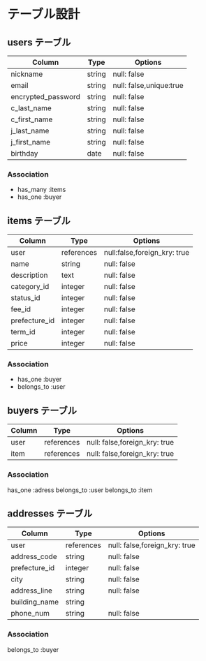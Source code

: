 # テーブル設計

## users テーブル

| Column             | Type   | Options                 |
| ------------------ | ------ | ----------------------- |
| nickname           | string | null: false             |
| email              | string | null: false,unique:true |
| encrypted_password | string | null: false             |
| c_last_name        | string | null: false             |
| c_first_name       | string | null: false             |
| j_last_name        | string | null: false             |
| j_first_name       | string | null: false             |
| birthday           | date   | null: false             |

### Association

- has_many :items
- has_one :buyer

## items テーブル

| Column        | Type       | Options                      |
| ------------- | ---------- | ---------------------------- |
| user          | references | null:false,foreign_kry: true |
| name          | string     | null: false                  |
| description   | text       | null: false                  |
| category_id   | integer    | null: false                  |
| status_id     | integer    | null: false                  |
| fee_id        | integer    | null: false                  |
| prefecture_id | integer    | null: false                  |
| term_id       | integer    | null: false                  |
| price         | integer    | null: false                  |

### Association

- has_one :buyer
- belongs_to :user

## buyers テーブル

| Column | Type       | Options                       |
| ------ | ---------- | ----------------------------- |
| user   | references | null: false,foreign_kry: true |
| item   | references | null: false,foreign_kry: true |

### Association

has_one :adress
belongs_to :user
belongs_to :item

## addresses テーブル

| Column        | Type       | Options                       |
| ------------- | ---------- | ----------------------------- |
| user          | references | null: false,foreign_kry: true |
| address_code  | string     | null: false                   |
| prefecture_id | integer    | null: false                   |
| city          | string     | null: false                   |
| address_line  | string     | null: false                   |
| building_name | string     |                               |
| phone_num     | string     | null: false                   |

### Association

belongs_to :buyer
